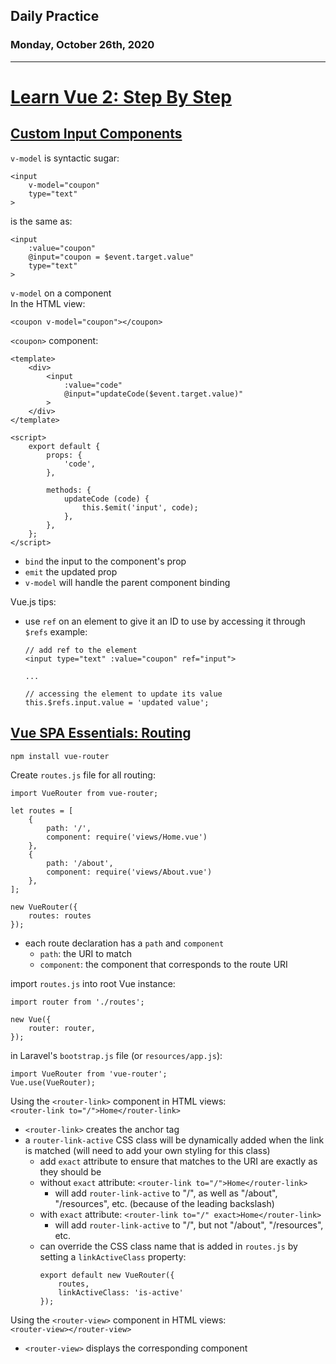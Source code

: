 ## Daily Practice
### Monday, October 26th, 2020
---


# [Learn Vue 2: Step By Step](https://laracasts.com/series/learn-vue-2-step-by-step)


## [Custom Input Components](https://laracasts.com/series/learn-vue-2-step-by-step/episodes/25)

`v-model` is syntactic sugar:  
```
<input 
    v-model="coupon"
    type="text"
>
```
is the same as:
```
<input
    :value="coupon"
    @input="coupon = $event.target.value"
    type="text"
>
```

`v-model` on a component  
In the HTML view:
```
<coupon v-model="coupon"></coupon>
```

`<coupon>` component:
```
<template>
    <div>
        <input 
            :value="code"
            @input="updateCode($event.target.value)"
        >
    </div>
</template>

<script>
    export default {
        props: {
            'code',
        },

        methods: {
            updateCode (code) {
                this.$emit('input', code);
            },
        },
    };
</script>
```
- `bind` the input to the component's prop
- `emit` the updated prop
- `v-model` will handle the parent component binding


Vue.js tips:  
- use `ref` on an element to give it an ID to use by accessing it through `$refs` 
example:  
    ```
    // add ref to the element
    <input type="text" :value="coupon" ref="input">

    ...

    // accessing the element to update its value
    this.$refs.input.value = 'updated value';
    ```



## [Vue SPA Essentials: Routing](https://laracasts.com/series/learn-vue-2-step-by-step/episodes/26)

`npm install vue-router`

Create `routes.js` file for all routing:
```
import VueRouter from vue-router;

let routes = [
    {
        path: '/',
        component: require('views/Home.vue')
    },
    {
        path: '/about',
        component: require('views/About.vue')
    },
];

new VueRouter({
    routes: routes
});
```
- each route declaration has a `path` and `component`
   * `path`: the URI to match
   * `component`: the component that corresponds to the route URI

import `routes.js` into root Vue instance:
```
import router from './routes';

new Vue({
    router: router,
});
```

in Laravel's `bootstrap.js` file (or `resources/app.js`):
```
import VueRouter from 'vue-router';
Vue.use(VueRouter);
```

Using the `<router-link>` component in HTML views:  
`<router-link to="/">Home</router-link>`  
- `<router-link>` creates the anchor tag
- a `router-link-active` CSS class will be dynamically added when the link is matched (will need to add your own styling for this class)
   * add `exact` attribute to ensure that matches to the URI are exactly as they should be
    - without `exact` attribute: `<router-link to="/">Home</router-link>`
       * will add `router-link-active` to "/", as well as "/about", "/resources", etc. (because of the leading backslash)
    - with `exact` attribute: `<router-link to="/" exact>Home</router-link>`
       * will add `router-link-active` to "/", but not "/about", "/resources", etc.
   * can override the CSS class name that is added in `routes.js` by setting a `linkActiveClass` property:
        ```
        export default new VueRouter({
            routes,
            linkActiveClass: 'is-active'
        });
        ```

Using the `<router-view>` component in HTML views:  
`<router-view></router-view>`  
- `<router-view>` displays the corresponding component
